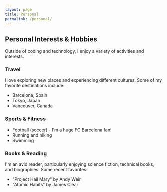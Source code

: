 ```yaml
---
layout: page
title: Personal
permalink: /personal/
---
```


## Personal Interests & Hobbies

Outside of coding and technology, I enjoy a variety of activities and interests.

### Travel

I love exploring new places and experiencing different cultures. Some of my favorite destinations include:

- Barcelona, Spain
- Tokyo, Japan
- Vancouver, Canada

### Sports & Fitness

- Football (soccer) - I'm a huge FC Barcelona fan!
- Running and hiking
- Swimming

### Books & Reading

I'm an avid reader, particularly enjoying science fiction, technical books, and biographies. Some recent favorites:
- "Project Hail Mary" by Andy Weir
- "Atomic Habits" by James Clear 